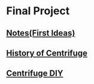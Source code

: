 # Final Project

## [Notes(First Ideas)](Notes/)<br/>
## [History of Centrifuge](History_of_Centrifuge/)<br/>
## [Centrifuge DIY](CentrifugeDIY/CentrifugeDIY_index.md/)<br/>
